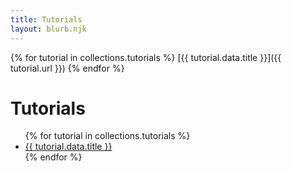 ```yaml
---
title: Tutorials
layout: blurb.njk
---
```


{% for tutorial in collections.tutorials %}
[{{ tutorial.data.title }}]({{ tutorial.url }})
{% endfor %}

# Tutorials

<ul class="tutorials">
{% for tutorial in collections.tutorials %}
<li><a href="{{ tutorial.url }}">{{ tutorial.data.title }}</a></li>
{% endfor %}
</ul>